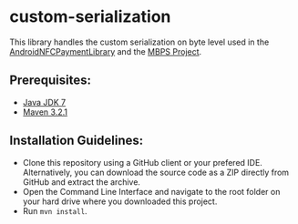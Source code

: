 custom-serialization
====================

This library handles the custom serialization on byte level used in the <a href="https://github.com/jetonmemeti/android-nfc-payment-library">AndroidNFCPaymentLibrary</a> and the <a href="https://github.com/orgs/MBPS-Project/dashboard">MBPS Project</a>.

Prerequisites:
--------------
<ul>
  <li><a href="http://www.oracle.com/technetwork/java/javase/downloads/index.html">Java JDK 7</a></li>
  <li><a href="http://maven.apache.org/download.cgi">Maven 3.2.1</a></li>
</ul>

Installation Guidelines:
------------------------
<ul>
  <li>Clone this repository using a GitHub client or your prefered IDE. Alternatively, you can download the source code as a ZIP directly from GitHub and extract the archive.</li>
  <li>Open the Command Line Interface and navigate to the root folder on your hard drive where you downloaded this project.</li>
  <li>Run <code>mvn install</code>.</li>
</ul>
